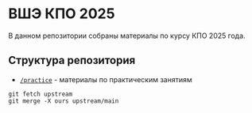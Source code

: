 # ВШЭ КПО 2025

В данном репозитории собраны материалы по курсу КПО 2025 года.

## Структура репозитория

- [`/practice`](./practice) - материалы по практическим занятиям

```
git fetch upstream
git merge -X ours upstream/main
```

